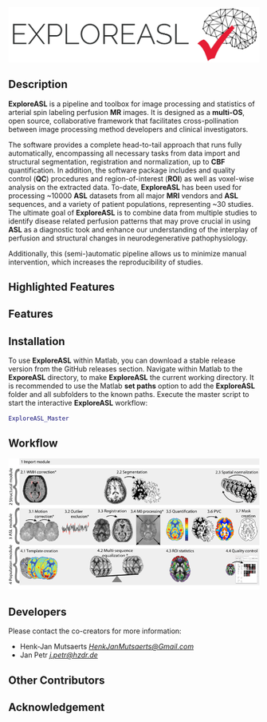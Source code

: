 ![ExploreASL](./img/title.png "ExploreASL")

## Description 

**ExploreASL** is a pipeline and toolbox for image processing and statistics of arterial spin labeling perfusion **MR** images. It is designed as a **multi-OS**, open source, collaborative framework that facilitates cross-pollination between image processing method developers and clinical investigators.

The software provides a complete head-to-tail approach that runs fully automatically, encompassing all necessary tasks from data import and structural segmentation, registration and normalization, up to **CBF** quantification. In addition, the software package includes and quality control (**QC**) procedures and region-of-interest (**ROI**) as well as voxel-wise analysis on the extracted data. To-date, **ExploreASL** has been used for processing ~10000 **ASL** datasets from all major **MRI** vendors and **ASL** sequences, and a variety of patient populations, representing ~30 studies. The ultimate goal of **ExploreASL** is to combine data from multiple studies to identify disease related perfusion patterns that may prove crucial in using **ASL** as a diagnostic took and enhance our understanding of the interplay of perfusion and structural changes in neurodegenerative pathophysiology. 

Additionally, this (semi-)automatic pipeline allows us to minimize manual intervention, which increases the reproducibility of studies. 

## Highlighted Features

## Features

## Installation

To use **ExploreASL** within Matlab, you can download a stable release version from the GitHub releases section. Navigate within Matlab to the **ExporeASL** directory, to make **ExploreASL** the current working directory. It is recommended to use the Matlab **set paths** option to add the **ExploreASL** folder and all subfolders to the known paths. Execute the master script to start the interactive **ExploreASL** workflow:

```matlab
ExploreASL_Master
```

## Workflow

![ExploreASL Workflow](./img/ExploreASL_Workflow.jpg "Workflow of ExploreASL")


## Developers

Please contact the co-creators for more information:

* Henk-Jan Mutsaerts *HenkJanMutsaerts@Gmail.com*
* Jan Petr *j.petr@hzdr.de*

## Other Contributors

## Acknowledgement


